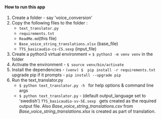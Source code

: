 #### How to run this app
1. Create a folder - say 'voice_conversion'
2. Copy the following files to the folder : 
    - `text_translator.py`
    - `requirements.txt` 
    - `ReadMe.md`(this file) 
    -  `Base_voice_string_translations.xlsx` (base_file)
    - `TTS_basicaudio-cs-CS.sexp` (input_file)
3. Create a python3 virtual environment = `$ python3 -m venv venv` in the folder 
4. Activate the environment - `$ source venv/bin/activate`
5. Install the dependencies - `(venv) $  pip install -r requirements.txt` 
    upgrade pip if it prompts - `pip install --upgrade pip`
6. Run the text_translator.py 
    - `$ python text_translator.py -h `  for help options & command line args
    -  `$ python text_translator.py` -  (default output_language set to 'swedish')
        `TTS_basicaudio-sv-SE.sexp ` gets created as the required output file. 
        Also *Base_voice_string_translations.csv* from *Base_voice_string_translations.xlsx*  is created as part of translation. 